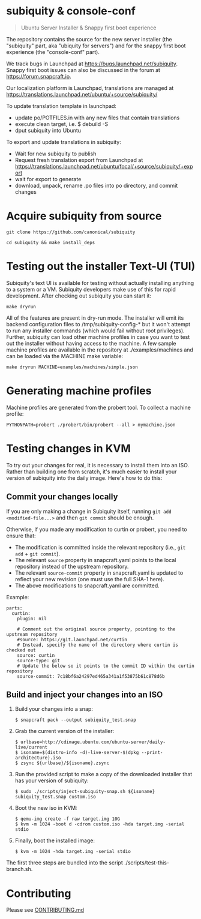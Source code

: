 # subiquity & console-conf
> Ubuntu Server Installer & Snappy first boot experience

The repository contains the source for the new server installer (the
"subiquity" part, aka "ubiquity for servers") and for the snappy first
boot experience (the "console-conf" part).

We track bugs in Launchpad at
https://bugs.launchpad.net/subiquity. Snappy first boot issues can
also be discussed in the forum at https://forum.snapcraft.io.

Our localization platform is Launchpad, translations are managed at
https://translations.launchpad.net/ubuntu/+source/subiquity/

To update translation template in launchpad:
 * update po/POTFILES.in with any new files that contain translations
 * execute clean target, i.e. $ debuild -S
 * dput subiquity into Ubuntu

To export and update translations in subiquity:
 * Wait for new subiquity to publish
 * Request fresh translation export from Launchpad at
https://translations.launchpad.net/ubuntu/focal/+source/subiquity/+export
 * wait for export to generate
 * download, unpack, rename .po files into po directory, and commit changes

# Acquire subiquity from source

`git clone https://github.com/canonical/subiquity`

`cd subiquity && make install_deps`

# Testing out the installer Text-UI (TUI)
Subiquity's text UI is available for testing without actually installing
anything to a system or a VM.  Subiquity developers make use of this for rapid
development.  After checking out subiquity you can start it:

`make dryrun`

All of the features are present in dry-run mode.  The installer will emit its
backend configuration files to /tmp/subiquity-config-\* but it won't attempt to
run any installer commands (which would fail without root privileges).  Further,
subiquity can load other machine profiles in case you want to test out the
installer without having access to the machine.  A few sample machine
profiles are available in the repository at ./examples/machines and
can be loaded via the MACHINE make variable:

`make dryrun MACHINE=examples/machines/simple.json`

# Generating machine profiles
Machine profiles are generated from the probert tool.  To collect a machine profile:

`PYTHONPATH=probert ./probert/bin/probert --all > mymachine.json`

# Testing changes in KVM

To try out your changes for real, it is necessary to install them into
an ISO. Rather than building one from scratch, it's much easier to
install your version of subiquity into the daily image. Here's how to
do this:

## Commit your changes locally

If you are only making a change in Subiquity itself, running `git add <modified-file...>`
and then `git commit` should be enough.

Otherwise, if you made any modification to curtin or probert, you need to ensure that:

* The modification is committed inside the relevant repository (i.e., `git add` + `git commit`).
* The relevant `source` property in snapcraft.yaml points to the local
  repository instead of the upstream repository.
* The relevant `source-commit` property in snapcraft.yaml is updated to reflect
  your new revision (one must use the full SHA-1 here).
* The above modifications to snapcraft.yaml are committed.

Example:
```
parts:
  curtin:
    plugin: nil

    # Comment out the original source property, pointing to the upstream repository
    #source: https://git.launchpad.net/curtin
    # Instead, specify the name of the directory where curtin is checked out
    source: curtin
    source-type: git
    # Update the below so it points to the commit ID within the curtin repository
    source-commit: 7c18bf6a24297ed465a341a1f53875b61c878d6b
```

## Build and inject your changes into an ISO

1. Build your changes into a snap:

   ```
   $ snapcraft pack --output subiquity_test.snap
   ```

2. Grab the current version of the installer:

   ```
   $ urlbase=http://cdimage.ubuntu.com/ubuntu-server/daily-live/current
   $ isoname=$(distro-info -d)-live-server-$(dpkg --print-architecture).iso
   $ zsync ${urlbase}/${isoname}.zsync
   ```

3. Run the provided script to make a copy of the downloaded installer
   that has your version of subiquity:

   ```
   $ sudo ./scripts/inject-subiquity-snap.sh ${isoname} subiquity_test.snap custom.iso
   ```

4. Boot the new iso in KVM:

   ```
   $ qemu-img create -f raw target.img 10G
   $ kvm -m 1024 -boot d -cdrom custom.iso -hda target.img -serial stdio
   ```

5. Finally, boot the installed image:

   ```
   $ kvm -m 1024 -hda target.img -serial stdio
   ```

The first three steps are bundled into the script ./scripts/test-this-branch.sh.

# Contributing

Please see [CONTRIBUTING.md](CONTRIBUTING.md)
